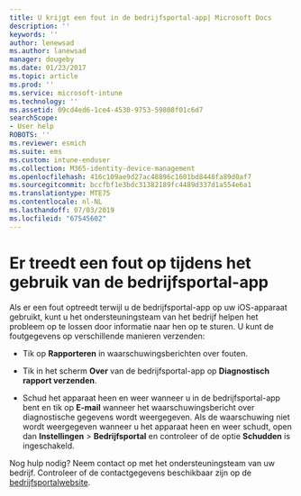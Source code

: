 ```yaml
---
title: U krijgt een fout in de bedrijfsportal-app| Microsoft Docs
description: ''
keywords: ''
author: lenewsad
ms.author: lanewsad
manager: dougeby
ms.date: 01/23/2017
ms.topic: article
ms.prod: ''
ms.service: microsoft-intune
ms.technology: ''
ms.assetid: 09cd4ed6-1ce4-4530-9753-59808f01c6d7
searchScope:
- User help
ROBOTS: ''
ms.reviewer: esmich
ms.suite: ems
ms.custom: intune-enduser
ms.collection: M365-identity-device-management
ms.openlocfilehash: 416c109ae9d27ac48896c1601bd8448fa89d0af7
ms.sourcegitcommit: bccfbf1e3bdc31382189fc4489d337d1a554e6a1
ms.translationtype: MTE75
ms.contentlocale: nl-NL
ms.lasthandoff: 07/03/2019
ms.locfileid: "67545602"
---
```

# <a name="you-get-an-error-while-using-the-company-portal-app"></a>Er treedt een fout op tijdens het gebruik van de bedrijfsportal-app

Als er een fout optreedt terwijl u de bedrijfsportal-app op uw iOS-apparaat gebruikt, kunt u het ondersteuningsteam van het bedrijf helpen het probleem op te lossen door informatie naar hen op te sturen. U kunt de foutgegevens op verschillende manieren verzenden:

- Tik op **Rapporteren** in waarschuwingsberichten over fouten.

- Tik in het scherm **Over** van de bedrijfsportal-app op **Diagnostisch rapport verzenden**.

- Schud het apparaat heen en weer wanneer u in de bedrijfsportal-app bent en tik op **E-mail** wanneer het waarschuwingsbericht over diagnostische gegevens wordt weergegeven. Als de waarschuwing niet wordt weergegeven wanneer u het apparaat heen en weer schudt, open dan **Instellingen** > **Bedrijfsportal** en controleer of de optie **Schudden** is ingeschakeld.

Nog hulp nodig? Neem contact op met het ondersteuningsteam van uw bedrijf. Controleer of de contactgegevens beschikbaar zijn op de [bedrijfsportalwebsite](https://go.microsoft.com/fwlink/?linkid=2010980).
